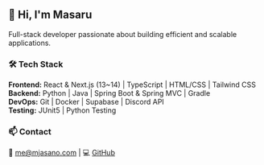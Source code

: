## 👋 Hi, I'm Masaru
Full-stack developer passionate about building efficient and scalable applications.

### 🛠️ Tech Stack
**Frontend:** React & Next.js (13~14) | TypeScript | HTML/CSS | Tailwind CSS  
**Backend:** Python | Java | Spring Boot & Spring MVC | Gradle  
**DevOps:** Git | Docker | Supabase | Discord API  
**Testing:** JUnit5 | Python Testing

### 📫 Contact
📧 me@mjasano.com | 💻 [GitHub](https://github.com/mjAsano)
